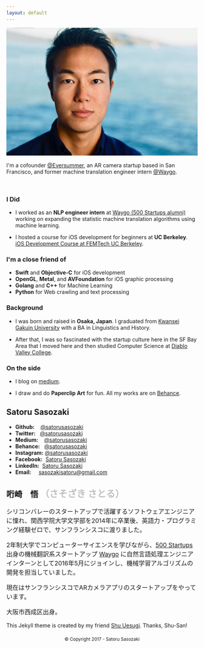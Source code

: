 ```yaml
---
layout: default
---
```

<img class="roundrect" src="images/warm_rectangle.jpeg" alt="Satoru Sasozaki">

I'm a cofounder <a href="https://www.eversummer.io/" target="\_blank">@Eversummer</a>, an AR camera startup based in San Francisco, and former machine translation engineer intern <a href="http://waygoapp.com/" target="\_blank">@Waygo</a>.

<br>
<!-- <img src="images/current_circle.png" alt="Satoru Sasozaki" style="width:200px;height:200px;"> -->

### I Did

* I worked as an **NLP engineer intern** at <a href="http://waygoapp.com/" target="\_blank">Waygo (500 Startups alumni)</a> working on expanding the statistic machine translation algorithms using machine learning.

* I hosted a course for iOS development for beginners at **UC Berkeley**. <a href="https://medium.com/@satorusasozaki/ios-app-development-workshop-at-femtech-uc-berkeley-f8c303d1067f#.vppnlux9n" target="\_blank"> iOS Development Course at FEMTech UC Berkeley</a>.

### I'm a close friend of
* **Swift** and **Objective-C** for iOS development
* **OpenGL**, **Metal**, and **AVFoundation** for iOS graphic processing
* **Golang** and **C++** for Machine Learning
* **Python** for Web crawling and text processing

### Background

* I was born and raised in **Osaka, Japan**. I graduated from <a href="http://global.kwansei.ac.jp/" target="\_blank">Kwansei Gakuin University</a> with a BA in Linguistics and History.

* After that, I was so fascinated with the startup culture here in the SF Bay Area that I moved here and then studied Computer Science at <a href="http://www.dvc.edu/" target="\_blank">Diablo Valley College</a>.

### On the side

* I blog on <a href="https://medium.com/@satorusasozaki" target="\_blank">medium</a>.

* I draw and do **Paperclip Art** for fun. All my works are on <a href="https://www.behance.net/sasozakisa2463" target="\_blank">Behance</a>.

## Satoru Sasozaki
* **Github:**&nbsp;&nbsp;&nbsp;&nbsp;<a href="https://github.com/satorusasozaki" target="\_blank">@satorusasozaki</a>
* **Twitter:**&nbsp;&nbsp;&nbsp;<a href="https://twitter.com/satorusasozaki" target="\_blank">@satorusasozaki</a>
* **Medium:**&nbsp;&nbsp;&nbsp;&nbsp;<a href="https://medium.com/@satorusasozaki" target="\_blank">@satorusasozaki</a>
* **Behance:**&nbsp;&nbsp;&nbsp;<a href="https://www.behance.net/satorusasozaki" target="\_blank">@satorusasozaki</a>
* **Instagram:**&nbsp;<a href="https://www.instagram.com/satorusasozaki/" target="\_blank">@satorusasozaki</a>
* **Facebook:**&nbsp;&nbsp;<a href="https://www.facebook.com/satoru.sasozaki" target="\_blank">Satoru Sasozaki</a>
* **LinkedIn:**&nbsp;&nbsp;<a href="https://www.linkedin.com/in/satorusasozaki" target="\_blank">Satoru Sasozaki</a>
* **Email:**&nbsp;&nbsp;&nbsp;&nbsp;&nbsp;<a href="mailto:sasozakisatoru@gmail.com" target="\_blank">sasozakisatoru@gmail.com</a>

## 哘崎　悟 <font size="5" color="#C0C0C0">（さそざき さとる）</font>
<font size="3">
<p>
シリコンバレーのスタートアップで活躍するソフトウェアエンジニアに憧れ、関西学院大学文学部を2014年に卒業後、英語力・プログラミング経験ゼロで、サンフランシスコに渡りました。
</p>
<p>
2年制大学でコンピューターサイエンスを学びながら、<a href="http://500.co/" target="\_blank">500 Startups</a> 出身の機械翻訳系スタートアップ <a href="http://waygoapp.com/" target="\_blank">Waygo</a> に自然言語処理エンジニアインターンとして2016年5月にジョインし、機械学習アルゴリズムの開発を担当していました。
</p>
<p>
<!-- 開発者向けiOSプログラミングブートキャンプ <a href="https://codepath.com/iosbootcamp" target="\_blank"> CodePath iOS Development Bootcamp for existing developers</a> で出会ったパートナーとARカメラアプリのスタートアップをやっています。 -->
現在はサンフランシスコでARカメラアプリのスタートアップをやっています。
</p>
<p>
大阪市西成区出身。
</p>
</font>

This Jekyll theme is created by my friend [Shu Uesugi](http://chibicode.com/). Thanks, Shu-San!


<center><sub> © Copyright 2017 - Satoru Sasozaki </sub></center>
